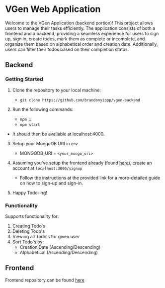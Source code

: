 #  VGen Web Application

Welcome to the VGen Application (backend portion)! This project allows users to manage their tasks efficiently. The application consists of both a frontend and a backend, providing a seamless experience for users to sign up, sign in, create todos, mark them as complete or incomplete, and organize them based on alphabetical order and creation date. Additionally, users can filter their todos based on their completion status.

## Backend

### Getting Started

1. Clone the repository to your local machine:

    - ```git clone https://github.com/brandonyippp/vgen-backend```

2. Run the following commands:
    - ```npm i```
    - ```npm start```
  - It should then be available at localhost:4000.

3. Setup your MongoDB URI in ```env```
    - MONGODB_URI = ```<your_mongo_uri>```

6. Assuming you've setup the frontend already (found <a href="https://github.com/brandonyippp/vgen-frontend">here</a>), create an account at ```localhost:3000/signup```
    - Follow the instructions at the provided link for a more-detailed guide on how to sign-up and sign-in.

7. Happy Todo-ing!

### Functionality

Supports functionality for:
  1. Creating Todo's
  2. Deleting Todo's
  3. Viewing all Todo's for given user
  4. Sort Todo's by:
     - Creation Date (Ascending/Descending)
     - Alphabetical (Ascending/Descending)

## Frontend

Frontend repository can be found <a href="https://github.com/brandonyippp/vgen-frontend">here</a>
